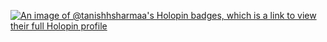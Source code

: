 <!--
### Hi there 👋

**tanishhsharmaa/tanishhsharmaa** is a ✨ _special_ ✨ repository because its `README.md` (this file) appears on your GitHub profile.

Here are some ideas to get you started:

- 🔭 I’m currently working on ...
- 🌱 I’m currently learning ...
- 👯 I’m looking to collaborate on ...
- 🤔 I’m looking for help with ...
- 💬 Ask me about ...
- 📫 How to reach me: ...
- 😄 Pronouns: ...
- ⚡ Fun fact: ...
-->

[![An image of @tanishhsharmaa's Holopin badges, which is a link to view their full Holopin profile](https://holopin.me/tanishhsharmaa)](https://holopin.io/@tanishhsharmaa)
